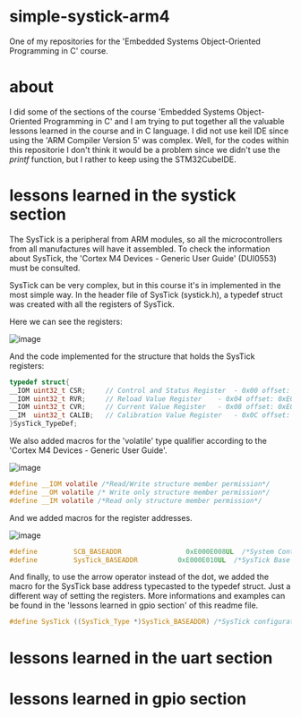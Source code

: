 # simple-systick-arm4
One of my repositories for the 'Embedded Systems Object-Oriented Programming in C' course.

# about

I did some of the sections of the course 'Embedded Systems Object-Oriented Programming in C' and I am trying to put together all the valuable lessons learned in the course and in C language. I did not use keil IDE since using the 'ARM Compiler Version 5' was complex. Well, for the codes within this repositorie I don't think it would be a problem since we didn't use the *printf* function, but I rather to keep using the STM32CubeIDE. 

# lessons learned in the systick section

The SysTick is a peripheral from ARM modules, so all the microcontrollers from all manufactures will have it assembled. To check the information about SysTick, the 'Cortex M4 Devices - Generic User Guide' (DUI0553) must be consulted.

SysTick can be very complex, but in this course it's in implemented in the most simple way. In the header file of SysTick (systick.h), a typedef struct was created with all the registers of SysTick.  

Here we can see the registers: 

![image](https://user-images.githubusercontent.com/58916022/212354006-b79e6914-6b7c-419f-8824-186f40257a6e.png)

And the code implemented for the structure that holds the SysTick registers:

```c
typedef struct{
__IOM uint32_t CSR;   	// Control and Status Register 	- 0x00 offset: 0xE000E010 + 0x0
__IOM uint32_t RVR;   	// Reload Value Register 	- 0x04 offset: 0xE000E010 + 0x4  
__IOM uint32_t CVR;   	// Current Value Register	- 0x08 offset: 0xE000E010 + 0x8    
__IM  uint32_t CALIB;	// Calibration Value Register	- 0x0C offset: 0xE000E010 + 0xC
}SysTick_TypeDef;
```

We also added macros for the 'volatile' type qualifier according to the 'Cortex M4 Devices - Generic User Guide'.

![image](https://user-images.githubusercontent.com/58916022/212356119-09076ecb-0ec4-48da-bd7f-64cd934956dd.png)

```c
#define __IOM volatile /*Read/Write structure member permission*/
#define __OM volatile /* Write only structure member permission*/
#define __IM volatile /*Read only structure member permission*/
```

And we added macros for the register addresses.

![image](https://user-images.githubusercontent.com/58916022/212356323-51566b99-a080-4f51-adbc-9601f27aa523.png)

```c
#define 		SCB_BASEADDR			    0xE000E008UL  /*System Control Base Address*/
#define 		SysTick_BASEADDR		  0xE000E010UL  /*SysTick Base Address*/
```

And finally, to use the arrow operator instead of the dot, we added the macro for the SysTick base address typecasted to the typedef struct. Just a different way of setting the registers. More informations and examples can be found in the 'lessons learned in gpio section' of this readme file.

```c
#define SysTick ((SysTick_Type *)SysTick_BASEADDR) /*SysTick configuration structure*/
```

# lessons learned in the uart section

# lessons learned in gpio section
